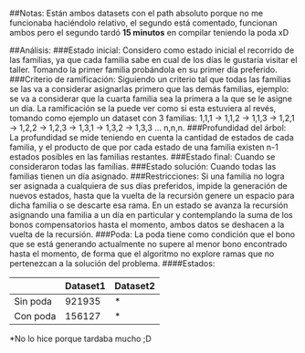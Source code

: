 ##Notas:
Están ambos datasets con el path absoluto porque no me funcionaba haciéndolo relativo, el segundo está comentado, funcionan ambos pero el segundo tardó **15 minutos** en compilar teniendo la poda xD

##Análisis:
###Estado inicial:
Considero como estado inicial el recorrido de las familias, ya que cada familia sabe en cual de los días le gustaría visitar el taller. Tomando la primer familia probándola en su primer día preferido.
###Criterio de ramificación:
Siguiendo un criterio tal que todas las familias se las va a considerar asignarlas primero que las demás familias, ejemplo: se va a considerar que la cuarta familia sea la primera a la que se le asigne un día.
La ramificación se la puede ver como si esta estuviera al revés, tomando como ejemplo un dataset con 3 familias:
1,1,1 -> 1,1,2 -> 1,1,3 -> 1,2,1 -> 1,2,2 -> 1,2,3 -> 1,3,1 -> 1,3,2 -> 1,3,3 ... n,n,n.
###Profundidad del árbol:
La profundidad se mide teniendo en cuenta la cantidad de estados de cada familia, y el producto de que por cada estado de una familia existen n-1 estados posibles en las familias restantes.
###Estado final:
Cuando se consideraron todas las familias.
###Estado solución:
Cuando todas las familias tienen un día asignado.
###Restricciones:
Si una familia no logra ser asignada a cualquiera de sus días preferidos, impide la generación de nuevos estados, hasta que la vuelta de la recursión genere un espacio para dicha familia o se descarte esa rama.
En un estado se avanza la recursión asignando una familia a un día en particular y contemplando la suma de los bonos compensatorios hasta el momento, ambos datos se deshacen a la vuelta de la recursión.
###Poda:
La poda tiene como condición que el bono que se está generando actualmente no supere al menor bono encontrado hasta el momento, de forma que el algoritmo no explore ramas que no pertenezcan a la solución del problema.
####Estados:

||Dataset1|Dataset2
-|-|-
Sin poda|921935|*
Con poda|156127|*
*No lo hice porque tardaba mucho ;D

